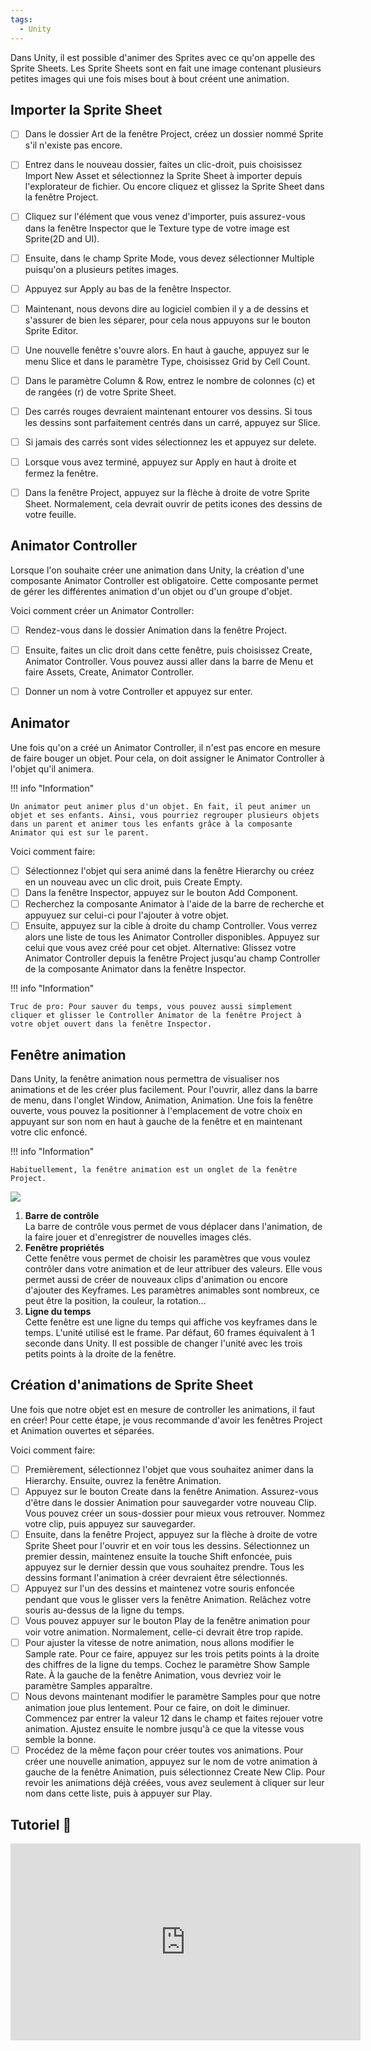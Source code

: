 ```yaml
---
tags:
  - Unity
---
```


Dans Unity, il est possible d'animer des Sprites avec ce qu'on appelle des Sprite Sheets. Les Sprite Sheets sont en fait une image contenant plusieurs petites images qui une fois mises bout à bout créent une animation.    

      

## Importer la Sprite Sheet
- [ ] Dans le dossier Art de la fenêtre Project, créez un dossier nommé Sprite s'il n'existe pas encore.
- [ ] Entrez dans le nouveau dossier, faites un clic-droit, puis choisissez Import New Asset et sélectionnez la Sprite Sheet à importer depuis l'explorateur de fichier. Ou encore cliquez et glissez la Sprite Sheet dans la fenêtre Project.
- [ ] Cliquez sur l'élément que vous venez d'importer, puis assurez-vous dans la fenêtre Inspector que le Texture type de votre image est Sprite(2D and UI).
- [ ] Ensuite, dans le champ Sprite Mode, vous devez sélectionner Multiple puisqu'on a plusieurs petites images.
- [ ] Appuyez sur Apply au bas de la fenêtre Inspector.
- [ ] Maintenant, nous devons dire au logiciel combien il y a de dessins et s'assurer de bien les séparer, pour cela nous appuyons sur le bouton Sprite Editor.
- [ ] Une nouvelle fenêtre s'ouvre alors. En haut à gauche, appuyez sur le menu Slice et dans le paramètre Type, choisissez Grid by Cell Count.
- [ ] Dans le paramètre Column & Row, entrez le nombre de colonnes (c) et de rangées (r) de votre Sprite Sheet.
- [ ] Des carrés rouges devraient maintenant entourer vos dessins. Si tous les dessins sont parfaitement centrés dans un carré, appuyez sur Slice.
- [ ] Si jamais des carrés sont vides sélectionnez les et appuyez sur delete.
- [ ] Lorsque vous avez terminé, appuyez sur Apply en haut à droite et fermez la fenêtre.
- [ ] Dans la fenêtre Project, appuyez sur la flèche à droite de votre Sprite Sheet. Normalement, cela devrait ouvrir de petits icones des dessins de votre feuille.

      

## Animator Controller
Lorsque l'on souhaite créer une animation dans Unity, la création d'une composante Animator Controller est obligatoire. Cette composante permet de gérer les différentes animation d'un objet ou d'un groupe d'objet.     

Voici comment créer un Animator Controller:    
 
- [ ] Rendez-vous dans le dossier Animation dans la fenêtre Project.
- [ ] Ensuite, faites un clic droit dans cette fenêtre, puis choisissez Create, Animator Controller. Vous pouvez aussi aller dans la barre de Menu et faire Assets, Create, Animator Controller.
- [ ] Donner un nom à votre Controller et appuyez sur enter.
   

      

## Animator
Une fois qu'on a créé un Animator Controller, il n'est pas encore en mesure de faire bouger un objet. Pour cela, on doit assigner le Animator Controller à l'objet qu'il animera.   

!!! info "Information"

    Un animator peut animer plus d'un objet. En fait, il peut animer un objet et ses enfants. Ainsi, vous pourriez regrouper plusieurs objets dans un parent et animer tous les enfants grâce à la composante Animator qui est sur le parent.

Voici comment faire:     

- [ ] Sélectionnez l'objet qui sera animé dans la fenêtre Hierarchy ou créez en un nouveau avec un clic droit, puis Create Empty.
- [ ] Dans la fenêtre Inspector, appuyez sur le bouton Add Component.
- [ ] Recherchez la composante Animator à l'aide de la barre de recherche et appuyuez sur celui-ci pour l'ajouter à votre objet.
- [ ] Ensuite, appuyez sur la cible à droite du champ Controller. Vous verrez alors une liste de tous les Animator Controller disponibles. Appuyez sur celui que vous avez créé pour cet objet. Alternative: Glissez votre Animator Controller depuis la fenêtre Project jusqu'au champ Controller de la composante Animator dans la fenêtre Inspector.

!!! info "Information"

    Truc de pro: Pour sauver du temps, vous pouvez aussi simplement cliquer et glisser le Controller Animator de la fenêtre Project à votre objet ouvert dans la fenêtre Inspector. 


      

## Fenêtre animation
Dans Unity, la fenêtre animation nous permettra de visualiser nos animations et de les créer plus facilement. Pour l'ouvrir, allez dans la barre de menu, dans l'onglet Window, Animation, Animation. Une fois la fenêtre ouverte, vous pouvez la positionner à l'emplacement de votre choix en appuyant sur son nom en haut à gauche de la fenêtre et en maintenant votre clic enfoncé.    

!!! info "Information"

    Habituellement, la fenêtre animation est un onglet de la fenêtre Project.

<img src="../images/schema.jpg">   

1. **Barre de contrôle**     
    La barre de contrôle vous permet de vous déplacer dans l'animation, de la faire jouer et d'enregistrer de nouvelles images clés.   
2. **Fenêtre propriétés**     
    Cette fenêtre vous permet de choisir les paramètres que vous voulez contrôler dans votre animation et de leur attribuer des valeurs. Elle vous permet aussi de créer de nouveaux clips d'animation ou encore d'ajouter des Keyframes. Les paramètres animables sont nombreux, ce peut être la position, la couleur, la rotation...   
3. **Ligne du temps**     
    Cette fenêtre est une ligne du temps qui affiche vos keyframes dans le temps. L'unité utilisé est le frame. Par défaut, 60 frames équivalent à 1 seconde dans Unity. Il est possible de changer l'unité avec les trois petits points à la droite de la fenêtre.    


## Création d'animations de Sprite Sheet
Une fois que notre objet est en mesure de controller les animations, il faut en créer! Pour cette étape, je vous recommande d'avoir les fenêtres Project et Animation ouvertes et séparées.    

Voici comment faire:     

- [ ] Premièrement, sélectionnez l'objet que vous souhaitez animer dans la Hierarchy. Ensuite, ouvrez la fenêtre Animation.
- [ ] Appuyez sur le bouton Create dans la fenêtre Animation. Assurez-vous d'être dans le dossier Animation pour sauvegarder votre nouveau Clip. Vous pouvez créer un sous-dossier pour mieux vous retrouver. Nommez votre clip, puis appuyez sur sauvegarder.
- [ ] Ensuite, dans la fenêtre Project, appuyez sur la flèche à droite de votre Sprite Sheet pour l'ouvrir et en voir tous les dessins. Sélectionnez un premier dessin, maintenez ensuite la touche Shift enfoncée, puis appuyez sur le dernier dessin que vous souhaitez prendre. Tous les dessins formant l'animation à créer devraient être sélectionnés.
- [ ] Appuyez sur l'un des dessins et maintenez votre souris enfoncée pendant que vous le glisser vers la fenêtre Animation. Relâchez votre souris au-dessus de la ligne du temps.
- [ ] Vous pouvez appuyer sur le bouton Play de la fenêtre animation pour voir votre animation. Normalement, celle-ci devrait être trop rapide.
- [ ] Pour ajuster la vitesse de notre animation, nous allons modifier le Sample rate. Pour ce faire, appuyez sur les trois petits points à la droite des chiffres de la ligne du temps. Cochez le paramètre Show Sample Rate. À la gauche de la fenêtre Animation, vous devriez voir le paramètre Samples apparaître.
- [ ] Nous devons maintenant modifier le paramètre Samples pour que notre animation joue plus lentement. Pour ce faire, on doit le diminuer. Commencez par entrer la valeur 12 dans le champ et faites rejouer votre animation. Ajustez ensuite le nombre jusqu'à ce que la vitesse vous semble la bonne.
- [ ] Procédez de la même façon pour créer toutes vos animations. Pour créer une nouvelle animation, appuyez sur le nom de votre animation à gauche de la fenêtre Animation, puis sélectionnez Create New Clip. Pour revoir les animations déjà créées, vous avez seulement à cliquer sur leur nom dans cette liste, puis à appuyer sur Play.

## Tutoriel 🎥
 <iframe width="560" height="315" src="https://www.youtube.com/embed/SZLAsk_fQtE?si=nmmAM2Wx5Qp-HZAs" title="YouTube video player" frameborder="0" allow="accelerometer; autoplay; clipboard-write; encrypted-media; gyroscope; picture-in-picture; web-share" referrerpolicy="strict-origin-when-cross-origin" allowfullscreen></iframe>
